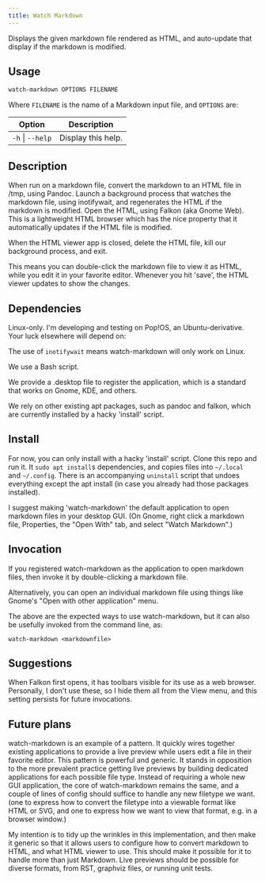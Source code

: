 ```yaml
---
title: Watch Markdown
---
```


Displays the given markdown file rendered as HTML, and auto-update that display
if the markdown is modified.

## Usage

```bash
watch-markdown OPTIONS FILENAME
```

Where `FILENAME` is the name of a Markdown input file, and `OPTIONS` are:

Option           | Description
-----------------|----------------------
`-h` \| `--help` | Display this help.

## Description

When run on a markdown file, convert the markdown to an HTML file in /tmp,
using Pandoc. Launch a background process that watches the markdown file, using
inotifywait, and regenerates the HTML if the markdown is modified. Open the
HTML, using Falkon (aka Gnome Web). This is a lightweight HTML browser which
has the nice property that it automatically updates if the HTML file is
modified.

When the HTML viewer app is closed, delete the HTML file, kill our background
process, and exit.

This means you can double-click the markdown file to view it as HTML, while you
edit it in your favorite editor. Whenever you hit 'save', the HTML viewer
updates to show the changes.

## Dependencies

Linux-only. I'm developing and testing on Pop!OS, an Ubuntu-derivative. Your
luck elsewhere will depend on:

The use of `inotifywait` means watch-markdown will only work on Linux.

We use a Bash script.

We provide a .desktop file to register the application, which is a standard
that works on Gnome, KDE, and others.

We rely on other existing apt packages, such as pandoc and falkon, which are
currently installed by a hacky 'install' script.

## Install

For now, you can only install with a hacky 'install' script. Clone this repo
and run it. It `sudo apt install`s dependencies, and copies files into
`~/.local` and `~/.config`. There is an accompanying `uninstall` script that
undoes everything except the apt install (in case you already had those
packages installed).

I suggest making 'watch-markdown' the default application to open markdown
files in your desktop GUI. (On Gnome, right click a markdown file, Properties,
the "Open With" tab, and select "Watch Markdown".)

## Invocation

If you registered watch-markdown as the application to open markdown files,
then invoke it by double-clicking a markdown file.

Alternatively, you can open an individual markdown file using things like
Gnome's "Open with other application" menu.

The above are the expected ways to use watch-markdown, but it can also be
usefully invoked from the command line, as:

    watch-markdown <markdownfile>

## Suggestions

When Falkon first opens, it has toolbars visible for its use as a web browser.
Personally, I don't use these, so I hide them all from the View menu, and this
setting persists for future invocations.

## Future plans

watch-markdown is an example of a pattern. It quickly wires together existing
applications to provide a live preview while users edit a file in their
favorite editor. This pattern is powerful and generic. It stands in opposition
to the more prevalent practice getting live previews by building dedicated
applications for each possible file type. Instead of requiring a whole new GUI
application, the core of watch-markdown remains the same, and a couple of lines
of config should suffice to handle any new filetype we want. (one to express
how to convert the filetype into a viewable format like HTML or SVG, and one to
express how we want to view that format, e.g. in a browser window.)

My intention is to tidy up the wrinkles in this implementation, and then make
it generic so that it allows users to configure how to convert markdown to
HTML, and what HTML viewer to use. This should make it possible for it to
handle more than just Markdown. Live previews should be possible for diverse
formats, from RST, graphviz files, or running unit tests.

